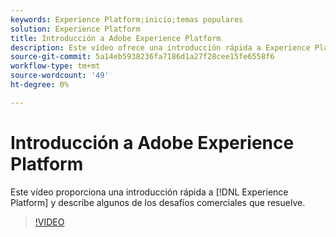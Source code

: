 ```yaml
---
keywords: Experience Platform;inicio;temas populares
solution: Experience Platform
title: Introducción a Adobe Experience Platform
description: Este vídeo ofrece una introducción rápida a Experience Platform y describe los desafíos empresariales que resuelve.
source-git-commit: 5a14eb5938236fa7186d1a27f28cee15fe6558f6
workflow-type: tm+mt
source-wordcount: '49'
ht-degree: 0%

---
```



# Introducción a Adobe Experience Platform

Este vídeo proporciona una introducción rápida a [!DNL Experience Platform] y describe algunos de los desafíos comerciales que resuelve.

>[!VIDEO](https://video.tv.adobe.com/v/3428493?quality=12&learn=on&captions=spa)